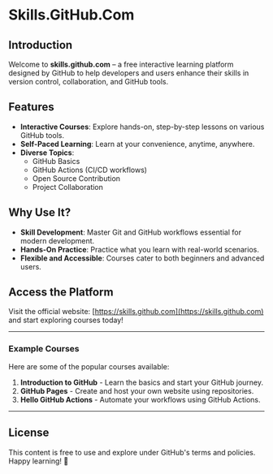 # Skills.GitHub.Com

## Introduction
Welcome to **skills.github.com** – a free interactive learning platform designed by GitHub to help developers and users enhance their skills in version control, collaboration, and GitHub tools.

## Features
- **Interactive Courses**: Explore hands-on, step-by-step lessons on various GitHub tools.
- **Self-Paced Learning**: Learn at your convenience, anytime, anywhere.
- **Diverse Topics**:
  - GitHub Basics
  - GitHub Actions (CI/CD workflows)
  - Open Source Contribution
  - Project Collaboration

## Why Use It?
- **Skill Development**: Master Git and GitHub workflows essential for modern development.
- **Hands-On Practice**: Practice what you learn with real-world scenarios.
- **Flexible and Accessible**: Courses cater to both beginners and advanced users.

## Access the Platform
Visit the official website: [https://skills.github.com](https://skills.github.com) and start exploring courses today!

---

### Example Courses
Here are some of the popular courses available:
1. **Introduction to GitHub** - Learn the basics and start your GitHub journey.
2. **GitHub Pages** - Create and host your own website using repositories.
3. **Hello GitHub Actions** - Automate your workflows using GitHub Actions.

---

## License
This content is free to use and explore under GitHub's terms and policies. Happy learning! 🎉

